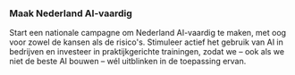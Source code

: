 
### **Maak Nederland AI-vaardig**

Start een nationale campagne om Nederland AI-vaardig te maken, met oog voor zowel de kansen als de risico's. Stimuleer actief het gebruik van AI in bedrijven en investeer in praktijkgerichte trainingen, zodat we – ook als we niet de beste AI bouwen – wél uitblinken in de toepassing ervan.
